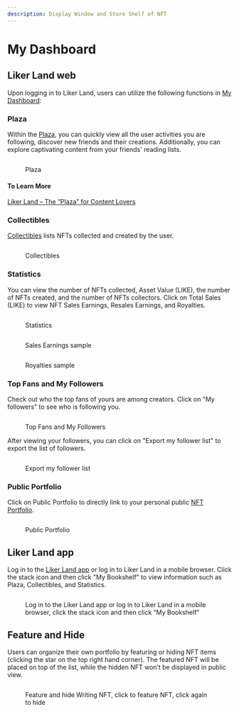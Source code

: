 ```yaml
---
description: Display Window and Store Shelf of NFT
---
```


# My Dashboard

## **Liker Land web**

Upon logging in to Liker Land, users can utilize the following functions in [My Dashboard](https://liker.land/en/feed?view=town):

### Plaza

Within the [Plaza](https://liker.land/en/feed?view=town), you can quickly view all the user activities you are following, discover new friends and their creations. Additionally, you can explore captivating content from your friends' reading lists.

<figure><img src="../../../.gitbook/assets/Plaza-en.png" alt=""><figcaption><p>Plaza</p></figcaption></figure>

#### To Learn More

[Liker Land – The “Plaza” for Content Lovers](https://blog.like.co/en/liker-land-the-plaza-for-content-lovers/)

### Collectibles

[Collectibles](https://liker.land/en/feed?view=collectibles\&tab=collected) lists NFTs collected and created by the user.

<figure><img src="../../../.gitbook/assets/Dashboard 6-en.png" alt=""><figcaption><p>Collectibles</p></figcaption></figure>

### Statistics

You can view the number of NFTs collected, Asset Value (LIKE), the number of NFTs created, and the number of NFTs collectors. Click on Total Sales (LIKE) to view NFT Sales Earnings, Resales Earnings, and Royalties.

<figure><img src="../../../.gitbook/assets/Dashboard 2-en.png" alt=""><figcaption><p>Statistics</p></figcaption></figure>

<figure><img src="../../../.gitbook/assets/My Dashboard Total Sales Sample 1.png" alt=""><figcaption><p>Sales Earnings sample</p></figcaption></figure>

<figure><img src="../../../.gitbook/assets/My Dashboard Total Sales Sample 2.png" alt=""><figcaption><p>Royalties sample</p></figcaption></figure>

### Top Fans and My Followers

Check out who the top fans of yours are among creators. Click on "My followers" to see who is following you.

<figure><img src="../../../.gitbook/assets/Dashboard 3-en.png" alt=""><figcaption><p>Top Fans and My Followers</p></figcaption></figure>

After viewing your followers, you can click on "Export my follower list" to export the list of followers.

<figure><img src="../../../.gitbook/assets/Dashboard 4-en.png" alt=""><figcaption><p>Export my follower list</p></figcaption></figure>

### Public Portfolio

Click on Public Portfolio to directly link to your personal public [NFT Portfolio](nft-portfolio.md).

<figure><img src="../../../.gitbook/assets/Dashboard 5-en.png" alt=""><figcaption><p>Public Portfolio</p></figcaption></figure>

## Liker Land app

Log in to the [Liker Land app](../../../user-guide/liker-land/download.md) or log in to Liker Land in a mobile browser. Click the stack icon and then click "My Bookshelf" to view information such as Plaza, Collectibles, and Statistics.

<figure><img src="../../../.gitbook/assets/Dashboard Liker Lad app-en.png" alt=""><figcaption><p>Log in to the Liker Land app or log in to Liker Land in a mobile browser, click the stack icon and then click "My Bookshelf"</p></figcaption></figure>

## Feature and Hide

Users can organize their own portfolio by featuring or hiding NFT items (clicking the star on the top right hand corner). The featured NFT will be placed on top of the list, while the hidden NFT won’t be displayed in public view.

<figure><img src="../../../.gitbook/assets/Featured NFT.png" alt=""><figcaption><p>Feature and hide Writing NFT, click to feature NFT, click again to hide</p></figcaption></figure>
